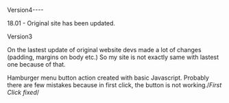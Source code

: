 Version4----

18.01 - Original site has been updated.


Version3

On the lastest update of original website devs made a lot of changes (padding, margins on body etc.)
So my site is not exactly same with lastest one because of that.

Hamburger menu button action created with basic Javascript. Probably there are few mistakes because in first click, the button is not working./*First Click fixed*/

